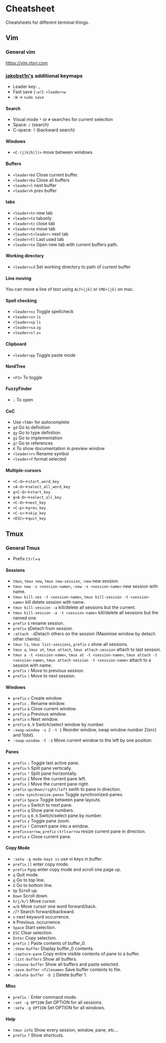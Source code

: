 # Cheatsheet 
Cheatsheets for different terminal things. 

## Vim

### General vim

https://vim.rtorr.com

### [jakobst1n's](https://github.com/jakobst1n/dotfiles) additional keymaps
- Leader key: `,`
- Fast save (`:w!`): `<leader>w`
- `:W` -> `sudo save`

#### Search
- Visual mode `*` or `#` searches for current selection
- Space: `/` (search)
- C-space: `?` (backward search)

#### Windows
- `<C-(j|k|h|l)>`  move between windows

#### Buffers
- `<leader>bd` Close current buffer.
- `<leader>ba` Close all buffers
- `<leader>l` next buffer
- `<leader>h` prev buffer

#### tabs
- `<leader>tn` new tab
- `<leader>to` tabonly
- `<leader>tc` close tab
- `<leader>tm` move tab
- `<leader>t<leader>` next tab
- `<leader>tl` Last used tab
- `<leader>te` Open new tab with current buffers path.

#### Working directory
- `<leader>cd` Set working directory to path of current buffer

#### Line moving
You can move a line of text using `ALT+[jk]` or `CMD+[jk]` on mac.

#### Spell checking
- `<leader>ss` Toggle spellcheck
- `<leader>sn` `]s`
- `<leader>sp` `[s`
- `<leader>sa` `zg`
- `<leader>s?` `z=`

#### Clipboard
- `<leader>pp` Toggle paste mode

#### NerdTree
- `<F3>` To toggle

#### FuzzyFinder
- `;` To open

#### CoC
- Use `<TAB>` for autocomplete
- `gd` Go to definition
- `gy` Go to type definition
- `gi` Go to implementation
- `gr` Go to references
- `K` To show documentation in preview window
- `<leader>rn` Rename symbol
- `<leader>f` format selected

#### Multiple-cursors
- `<C-d>`->`start_word_key`
- `<A-d>`->`select_all_word_key`
- `g<C-d>`->`start_key`
- `g<A-D>`->`select_all_key`
- `<C-d>`->`next_key`
- `<C-p>`->`prev_key`
- `<C-x>`->`skip_key`
- `<ESC>`->`quit_key`



## Tmux

### General Tmux
- Prefix `Ctrl`+`a`

####  Sessions
- `tmux`, `tmux new`, `tmux new-session`, `:new` new session.
- `tmux new -s <session-name>`, `:new -s <session-name>` new session with name.
- `tmux kill-ses -t <session-name>`, `tmux kill-session -t <session-name>` kill delete session with name.
- `tmux kill-session -a` kill/delete all sessions but the current.
- `tmux kill-session -a -t <session-name>` kill/delete all sessions but the named one.
- `prefix` `$` rename session.
- `prefix` `$`Detach from session.
- `:attach -d`Detach others on the session (Maximise window by detach other clients).
- `tmux ls`, `tmux list-sessions`, `prefix` `s` show all sessions.
- `tmux a`, `tmux at`, `tmux attach`, `tmux attach-session` attach to last session.
- `tmux a -t <session-name>`, `tmux at -t <session-name>`, `tmux attach -t <session-name>`, `tmux attach-session -t <session-name>` attach to a session with name.
- `prefix` `(` Move to previous session.
- `prefix` `)` Move to next session.

#### Windows

- `prefix` `c` Create window.
- `prefix` `,` Rename window.
- `prefix` `&` Close current window.
- `prefix` `p` Previous window.
- `prefix` `n` Next window.
- `prefix` `0`..`9` Switch/select window by number.
- `:swap-window -s 2 -t 1` Reorder window, swap window number 2(src) and 1(dst).
- `:swap-window -t -1` Move current window to the left by one position.

#### Panes

- `prefix` `;` Toggle last active pane.
- `prefix` `%` Split pane vertically.
- `prefix` `"` Split pane horizontally.
- `prefix` `{` Move the current pane left.
- `prefix` `}` Move the current pane right.
- `prefix` `up/down/right/left` swith to pane in direction.
- `:setw synchronize-panes` Toggle synchronized-panes.
- `prefix` `Space` Toggle between pane layouts.
- `prefix` `o` Switch to next pane.
- `prefix` `q` Show pane numbers.
- `prefix` `q` `0`..`9` Switch/select pane by number.
- `prefix` `z` Toggle pane zoom.
- `prefix` `!` Convert pane into a window.
- `prefix`+`arrow`, `prefix` `ctrl`+`arrow` resize current pane in direction.
- `prefix` `x` Close current pane.

#### Copy Mode

- `:setw -g mode-keys vi` use vi keys in buffer.
- `prefix` `[]` enter copy mode.
- `prefix` `PgUp` enter copy mode and scroll one page up.
- `q` Quit mode.
- `g` Go to top line.
- `G` Go to bottom line.
- `Up` Scroll up.
- `Down` Scroll down.
- `h/j/k/l` Move cursor.
- `w/b` Move cursor one word forward/back.
- `/`/`?` Search forward/backward.
- `n` next keyword occurrence.
- `N` Previous. occurrence.
- `Space` Start selection.
- `ESC` Clear selection.
- `Enter` Copy selection.
- `prefix` `]` Paste contents of buffer_0.
- `:show-buffer` Display buffer_0 contents.
- `:capture-pane` Copy entire visible contents of pane to a buffer.
- `:list-buffers` Show all buffers.
- `:choose-buffer` Show all buffers and paste selected.
- `:save-buffer <filename>` Save buffer contents to file.
- `:delete-buffer -b 1` Delete buffer 1.

#### Misc

- `prefix` `:` Enter command mode.
- `:set -g OPTION` Set OPTION for all sessions.
- `:setw -g OPTION` Set OPTION for all windows.

#### Help

- `tmux info` Show every session, window, pane, etc...
- `prefix` `?` Show shortcuts.